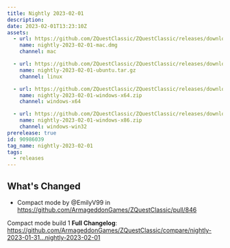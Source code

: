 ```yaml
---
title: Nightly 2023-02-01
description: 
date: 2023-02-01T13:23:10Z
assets: 
  - url: https://github.com/ZQuestClassic/ZQuestClassic/releases/download/nightly-2023-02-01/nightly-2023-02-01-mac.dmg
    name: nightly-2023-02-01-mac.dmg
    channel: mac

  - url: https://github.com/ZQuestClassic/ZQuestClassic/releases/download/nightly-2023-02-01/nightly-2023-02-01-ubuntu.tar.gz
    name: nightly-2023-02-01-ubuntu.tar.gz
    channel: linux

  - url: https://github.com/ZQuestClassic/ZQuestClassic/releases/download/nightly-2023-02-01/nightly-2023-02-01-windows-x64.zip
    name: nightly-2023-02-01-windows-x64.zip
    channel: windows-x64

  - url: https://github.com/ZQuestClassic/ZQuestClassic/releases/download/nightly-2023-02-01/nightly-2023-02-01-windows-x86.zip
    name: nightly-2023-02-01-windows-x86.zip
    channel: windows-win32
prerelease: true
id: 90986039
tag_name: nightly-2023-02-01
tags:
  - releases
---
```


## What's Changed
* Compact mode by @EmilyV99 in https://github.com/ArmageddonGames/ZQuestClassic/pull/846

Compact mode build 1
**Full Changelog**: https://github.com/ArmageddonGames/ZQuestClassic/compare/nightly-2023-01-31...nightly-2023-02-01

